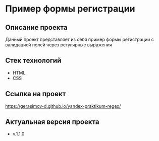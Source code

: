 # Пример формы регистрации
## Описание проекта
Данный проект представляет из себя пример формы регистрации с валидацией полей через регулярные выражения
## Стек технологий
- HTML
- CSS
## Ссылка на проект
https://gerasimov-d.github.io/yandex-praktikum-regex/
## Актуальная версия проекта
- v.1.1.0